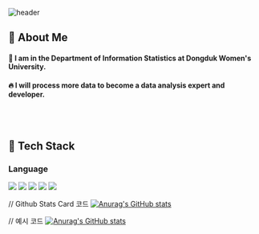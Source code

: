 <div>    
  
  <!--Header-->
  ![header](https://capsule-render.vercel.app/api?type=blur&color=ff78a9&height=300&section=header&text=WELCOME)
  
</div>

<div>
  <!--Body-->

  
  ## 👀 About Me
  #### :raising_hand: I am in the Department of Information Statistics at Dongduk Women's University.<br/>
  #### :fire: I will process more data to become a data analysis expert and developer.<br/>
  <br/>
  <br/>
  
  ## 🧱 Tech Stack
  ### Language
  <!--Python-->
  <img src="https://img.shields.io/badge/Python-3776AB?style=flat-square&logo=Python&logoColor=white"/>
  <!--R-->
  <img src="https://img.shields.io/badge/R-276DC3?style=flat-square&logo=R&logoColor=white"/>
  <!--django-->
  <img src="https://img.shields.io/badge/django-092E20?style=flat-square&logo=django&logoColor=white"/>
  <!--uipath-->
  <img src="https://img.shields.io/badge/uipath-FA4616?style=flat-square&logo=uipath&logoColor=white"/>
  <!--mysql-->
  <img src="https://img.shields.io/badge/mysql-4479A1?style=flat-square&logo=mysql&logoColor=white"/>
  <br/>
  
  
  // Github Stats Card 코드
  [![Anurag's GitHub stats](https://github-readme-stats.vercel.app/api?username=20210835)](https://github.com/anuraghazra/github-readme-stats)
   
  // 예시 코드
  [![Anurag's GitHub stats](https://github-readme-stats.vercel.app/api?username=20210835)](https://github.com/anuraghazra/github-readme-stats)

</div>
